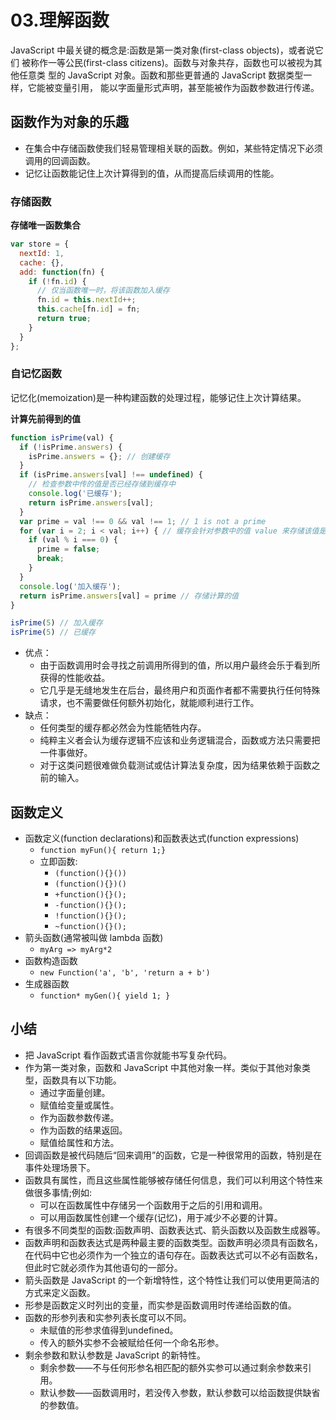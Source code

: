 # 03.理解函数

JavaScript 中最关键的概念是:函数是第一类对象(first-class objects)，或者说它们 被称作一等公民(first-class citizens)。函数与对象共存，函数也可以被视为其他任意类 型的 JavaScript 对象。函数和那些更普通的 JavaScript 数据类型一样，它能被变量引用， 能以字面量形式声明，甚至能被作为函数参数进行传递。

## 函数作为对象的乐趣

- 在集合中存储函数使我们轻易管理相关联的函数。例如，某些特定情况下必须调用的回调函数。
- 记忆让函数能记住上次计算得到的值，从而提高后续调用的性能。

### 存储函数

**存储唯一函数集合**

```js
var store = {
  nextId: 1,
  cache: {},
  add: function(fn) {
    if (!fn.id) {
      // 仅当函数唯一时，将该函数加入缓存
      fn.id = this.nextId++;
      this.cache[fn.id] = fn;
      return true;
    }
  }
};
```

### 自记忆函数

记忆化(memoization)是一种构建函数的处理过程，能够记住上次计算结果。

**计算先前得到的值**

```js
function isPrime(val) {
  if (!isPrime.answers) {
    isPrime.answers = {}; // 创建缓存
  }
  if (isPrime.answers[val] !== undefined) {
    // 检查参数中传的值是否已经存储到缓存中
    console.log('已缓存');
    return isPrime.answers[val];
  }
  var prime = val !== 0 && val !== 1; // 1 is not a prime
  for (var i = 2; i < val; i++) { // 缓存会针对参数中的值 value 来存储该值是否为素数(true 或 false)
    if (val % i === 0) {
      prime = false;
      break;
    }
  }
  console.log('加入缓存');
  return isPrime.answers[val] = prime // 存储计算的值
}

isPrime(5) // 加入缓存
isPrime(5) // 已缓存
```

- 优点：
  - 由于函数调用时会寻找之前调用所得到的值，所以用户最终会乐于看到所获得的性能收益。
  - 它几乎是无缝地发生在后台，最终用户和页面作者都不需要执行任何特殊请求，也不需要做任何额外初始化，就能顺利进行工作。
- 缺点：
  - 任何类型的缓存都必然会为性能牺牲内存。
  - 纯粹主义者会认为缓存逻辑不应该和业务逻辑混合，函数或方法只需要把一件事做好。
  - 对于这类问题很难做负载测试或估计算法复杂度，因为结果依赖于函数之前的输入。

## 函数定义

- 函数定义(function declarations)和函数表达式(function expressions)
  - `function myFun(){ return 1;}`
  - 立即函数:
    - `(function(){}())`
    - `(function(){})()`
    - `+function(){}();`
    - `-function(){}();`
    - `!function(){}();`
    - `~function(){}();`
- 箭头函数(通常被叫做 lambda 函数)
  - `myArg => myArg*2`
- 函数构造函数
  - `new Function('a', 'b', 'return a + b')`
- 生成器函数
  - `function* myGen(){ yield 1; }`

## 小结

- 把 JavaScript 看作函数式语言你就能书写复杂代码。
- 作为第一类对象，函数和 JavaScript 中其他对象一样。类似于其他对象类型，函数具有以下功能。
  - 通过字面量创建。
  - 赋值给变量或属性。
  - 作为函数参数传递。
  - 作为函数的结果返回。
  - 赋值给属性和方法。
- 回调函数是被代码随后“回来调用”的函数，它是一种很常用的函数，特别是在事件处理场景下。
- 函数具有属性，而且这些属性能够被存储任何信息，我们可以利用这个特性来做很多事情;例如:
  - 可以在函数属性中存储另一个函数用于之后的引用和调用。
  - 可以用函数属性创建一个缓存(记忆)，用于减少不必要的计算。
- 有很多不同类型的函数:函数声明、函数表达式、箭头函数以及函数生成器等。
- 函数声明和函数表达式是两种最主要的函数类型。函数声明必须具有函数名，在代码中它也必须作为一个独立的语句存在。函数表达式可以不必有函数名，但此时它就必须作为其他语句的一部分。
- 箭头函数是 JavaScript 的一个新增特性，这个特性让我们可以使用更简洁的方式来定义函数。
- 形参是函数定义时列出的变量，而实参是函数调用时传递给函数的值。 
- 函数的形参列表和实参列表长度可以不同。
  - 未赋值的形参求值得到undefined。
  - 传入的额外实参不会被赋给任何一个命名形参。
- 剩余参数和默认参数是 JavaScript 的新特性。
  - 剩余参数——不与任何形参名相匹配的额外实参可以通过剩余参数来引用。
  - 默认参数——函数调用时，若没传入参数，默认参数可以给函数提供缺省的参数值。
